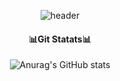 <!-- 헤더 장식 -->
<div align=center>
  
![header](https://capsule-render.vercel.app/api?type=Venom&text=Portfolio)

<h4> 📊Git Statats📊 </h4>

<!-- 깃허브 스탯 코드 -->
![Anurag's GitHub stats](https://github-readme-stats.vercel.app/api?username=jukang3570&show_icons=true&theme=radical)

</div>
